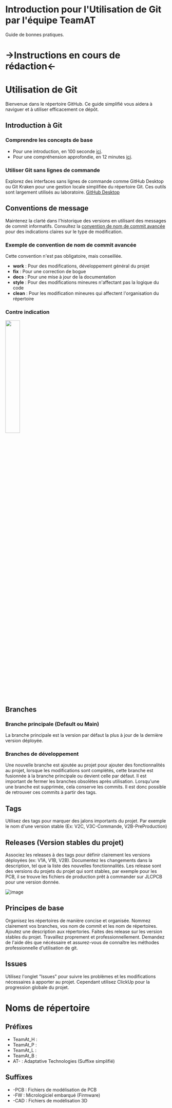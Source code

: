 # Introduction pour l'Utilisation de Git par l'équipe TeamAT
Guide de bonnes pratiques.
# ->Instructions en cours de rédaction<-

# Utilisation de Git

Bienvenue dans le répertoire GitHub. Ce guide simplifié vous aidera à naviguer et à utiliser efficacement ce dépôt.

## Introduction à Git
### Comprendre les concepts de base
- Pour une introduction, en 100 seconde [ici](https://www.youtube.com/watch?v=hwP7WQkmECE).
- Pour une compréhension approfondie, en 12 minutes [ici](https://www.youtube.com/watch?v=HkdAHXoRtos).

### Utiliser Git sans lignes de commande
Explorez des interfaces sans lignes de commande comme GitHub Desktop ou Git Kraken pour une gestion locale simplifiée du répertoire Git. Ces outils sont largement utilisés au laboratoire. [GitHub Desktop](https://desktop.github.com/)


## Conventions de message

Maintenez la clarté dans l'historique des versions en utilisant des messages de commit informatifs. Consultez la [convention de nom de commit avancée](https://cbea.ms/git-commit/) pour des indications claires sur le type de modification.

### Exemple de convention de nom de commit avancée
Cette convention n'est pas obligatoire, mais conseillée.
- **work** : Pour des modifications, développement général du projet
- **fix** : Pour une correction de bogue
- **docs** : Pour une mise à jour de la documentation
- **style** : Pour des modifications mineures n'affectant pas la logique du code
- **clean** : Pour les modification mineures qui affectent l'organisation du répertoire

### Contre indication
<img src="https://cbea.ms/content/images/size/w2000/2021/01/git_commit_2x.png" width=30%>

## Branches

### Branche principale (Default ou Main)

La branche principale est la version par défaut la plus à jour de la dernière version déployée.

### Branches de développement
Une nouvelle branche est ajoutée au projet pour ajouter des fonctionnalités au projet, lorsque les modifications sont complétés, cette branche est fusionnée à la branche principale ou devient celle par défaut.
Il est important de fermer les branches obsolètes après utilisation. Lorsqu'une une branche est supprimée, cela conserve les commits. Il est donc possible de retrouver ces commits à partir des tags.
## Tags

Utilisez des tags pour marquer des jalons importants du projet. Par exemple le nom d'une version stable (Ex: V2C, V3C-Commande, V2B-PreProduction)

## Releases (Version stables du projet)

Associez les releases à des tags pour définir clairement les versions déployées (ex: V1A, V1B, V2B). Documentez les changements dans la description, tel que la liste des nouvelles fonctionnalités. Les release sont des versions du projets du projet qui sont stables, par exemple pour les PCB, il se trouve les fichiers de production prêt à commander sur JLCPCB pour une version donnée.

![image](https://github.com/team-ingreadaptulaval/TeamAT-introduction_git/assets/46634707/6538580e-4e94-4791-84b3-db5176036e20)


## Principes de base

Organisez les répertoires de manière concise et organisée. Nommez clairement vos branches, vos nom de commit et les nom de répertoires. Ajoutez une description aux répertories. Faites des release sur les version stables du projet. Travaillez proprement et professionnellement. Demandez de l'aide dès que nécéssaire et assurez-vous de connaître les méthodes professionnelle d'utilisation de git.

## Issues

Utilisez l'onglet "Issues" pour suivre les problèmes et les modifications nécessaires à apporter au projet. Cependant utilisez ClickUp pour la progression globale du projet.


# Noms de répertoire

## Préfixes

- TeamAt_H : 
- TeamAt_P :
- TeamAt_L :
- TeamAt_B :
- AT- : Adaptative Technologies (Suffixe simplifié)

## Suffixes

- -PCB : Fichiers de modélisation de PCB
- -FW : Micrologiciel embarqué (Firmware)
- -CAD : Fichiers de modélisation 3D

